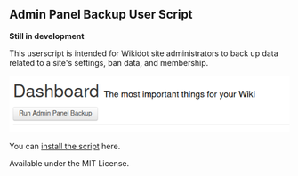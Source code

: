 ## Admin Panel Backup User Script

**Still in development**

This userscript is intended for Wikidot site administrators to back up data related to a site's settings, ban data, and membership.

![screenshot](screenshot-button.png)

You can [install the script](https://github.com/scpwiki/admin-backup-script/raw/main/admin-backup.user.js) here.

Available under the MIT License.
